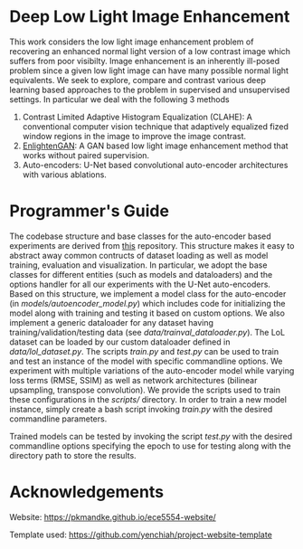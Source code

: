 # Deep Low Light Image Enhancement

This work considers the low light image enhancement problem of recovering an enhanced normal light version of a low contrast image which suffers from poor visibilty.
Image enhancement is an inherently ill-posed problem since a given low light image can have many possible normal light equivalents.
We seek to explore, compare and contrast various deep learning based approaches to the problem in supervised and unsupervised settings.
In particular we deal with the following 3 methods

1. Contrast Limited Adaptive Histogram Equalization (CLAHE): A conventional computer vision technique that adaptively equalized fized window regions in the image to improve the image contrast.
2. [EnlightenGAN](https://arxiv.org/abs/1906.06972): A GAN based low light image enhancement method that works without paired supervision.
3. Auto-encoders: U-Net based convolutional auto-encoder architectures with various ablations. 

# Programmer's Guide

The codebase structure and base classes for the auto-encoder based experiments are derived from [this](https://github.com/junyanz/pytorch-CycleGAN-and-pix2pix) repository.
This structure makes it easy to abstract away common contructs of dataset loading as well as model training, evaluation and visualization.
In particular, we adopt the base classes for different entities (such as models and dataloaders) and the options handler for all our experiments with the U-Net auto-encoders.
Based on this structure, we implement a model class for the auto-encoder (in *models/autoencoder\_model.py*) which includes code for initializing the model along with training and testing it based on custom options.
We also implement a generic dataloader for any dataset having training/validation/testing data (see *data/trainval\_dataloader.py*).
The LoL dataset can be loaded by our custom dataloader defined in *data/lol\_dataset.py*.
The scripts *train.py* and *test.py* can be used to train and test an instance of the model with specific commandline options.
We experiment with multiple variations of the auto-encoder model while varying loss terms (RMSE, SSIM) as well as network architectures (bilinear upsampling, transpose convolution).
We provide the scripts used to train these configurations in the *scripts/* directory.
In order to train a new model instance, simply create a bash script invoking *train.py* with the desired commandline parameters.

Trained models can be tested by invoking the script *test.py* with the desired commandline options specifying the epoch to use for testing along with the directory path to store the results.

# Acknowledgements

Website: https://pkmandke.github.io/ece5554-website/

Template used: https://github.com/yenchiah/project-website-template